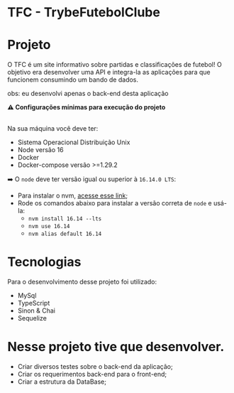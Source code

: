 # TFC - TrybeFutebolClube

# Projeto 
O TFC é um site informativo sobre partidas e classificações de futebol! O objetivo era desenvolver uma API e integra-la as aplicações para que funcionem consumindo um bando de dados.

obs: eu desenvolvi apenas o back-end desta aplicação 

<summary><strong> ⚠️ Configurações mínimas para execução do projeto</strong></summary><br />

Na sua máquina você deve ter:

 - Sistema Operacional Distribuição Unix
 - Node versão 16
 - Docker
 - Docker-compose versão >=1.29.2

➡️ O `node` deve ter versão igual ou superior à `16.14.0 LTS`:
  - Para instalar o nvm, [acesse esse link](https://github.com/nvm-sh/nvm#installing-and-updating);
  - Rode os comandos abaixo para instalar a versão correta de `node` e usá-la:
    - `nvm install 16.14 --lts`
    - `nvm use 16.14`
    - `nvm alias default 16.14`


# Tecnologias
Para o desenvolvimento desse projeto foi utilizado:

- MySql
- TypeScript
- Sinon & Chai
- Sequelize

# Nesse projeto tive que desenvolver.
- Criar diversos testes sobre o back-end da aplicação;
- Criar os requerimentos back-end para o front-end;
- Criar a estrutura da DataBase;

